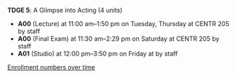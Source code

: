**TDGE 5**: A Glimpse into Acting (4 units)

- **A00** (Lecture) at 11:00 am–1:50 pm on Tuesday, Thursday at CENTR 205 by staff
- **A00** (Final Exam) at 11:30 am–2:29 pm on Saturday at CENTR 205 by staff
- **A01** (Studio) at 12:00 pm–3:50 pm on Friday at   by staff

[Enrollment numbers over time](./TDGE5.tsv)
